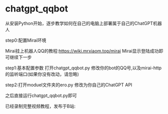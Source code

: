 # chatgpt_qqbot
从安装Python开始，逐步教学如何在自己的电脑上部署属于自己的ChatGPT机器人


step0:配置Mirai环境

Mirai挂上机器人QQ的教程:https://wiki.mrxiaom.top/mirai
Mirai显示登陆成功即可继续下一步

step1:基本配置参数
打开chatgpt_qqbot.py
修改你的bot的QQ号,以及mirai-http的监听端口(如果你没有改动，请忽略)


step2:打开moduel文件夹的ero.py
修改为你自己的ChatGPT API


之后直接运行chatgpt_qqbot.py即可

已经录制完整视频教程，发布于B站:

